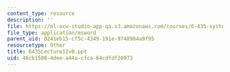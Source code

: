 ```yaml
---
content_type: resource
description: ''
file: https://ol-ocw-studio-app-qa.s3.amazonaws.com/courses/6-435-system-identification-spring-2005/46cb15084deea44acfca64cdfdf20973_6435Lecture12v0.ppt
file_type: application/msword
parent_uid: 0241eb15-cf5c-4349-191e-9748904a9f95
resourcetype: Other
title: 6435Lecture12v0.ppt
uid: 46cb1508-4dee-a44a-cfca-64cdfdf20973
---
```

